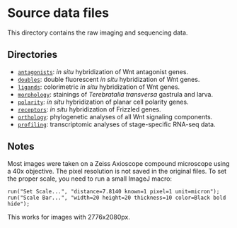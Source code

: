 # Source data files

This directory contains the raw imaging and sequencing data.

## Directories

- [`antagonists`](antagonists): *in situ* hybridization of Wnt antagonist genes.
- [`doubles`](doubles): double fluorescent *in situ* hybridization of Wnt genes.
- [`ligands`](ligands): colorimetric *in situ* hybridization of Wnt genes.
- [`morphology`](morphology): stainings of *Terebratalia transversa* gastrula and larva.
- [`polarity`](polarity): *in situ* hybridization of planar cell polarity genes.
- [`receptors`](receptors): *in situ* hybridization of Frizzled genes.
- [`orthology`](orthology): phylogenetic analyses of all Wnt signaling components.
- [`profiling`](profiling): transcriptomic analyses of stage-specific RNA-seq data.

## Notes

Most images were taken on a Zeiss Axioscope compound microscope using a 40x objective.
The pixel resolution is not saved in the original files.
To set the proper scale, you need to run a small ImageJ macro:

```
run("Set Scale...", "distance=7.8140 known=1 pixel=1 unit=micron");
run("Scale Bar...", "width=20 height=20 thickness=10 color=Black bold hide");
```

This works for images with 2776x2080px.
